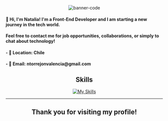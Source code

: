   <div align="center">
    <img src="https://media.licdn.com/dms/image/D4D16AQEfYbEef5h_Ig/profile-displaybackgroundimage-shrink_350_1400/0/1687905790027?e=1696464000&v=beta&t=9dTz85Vqo_gSvVgvhV9HJFX5z-dUT9MzxjJKDvNUBsE" alt="banner-code">
  </div> 
  <div>
    <h4>👋 Hi, I'm Natalia! I'm a Front-End Developer and I am starting a new journey in the tech world.</h4>
    <h4>Feel free to contact me for job opportunities, collaborations, or simply to chat about technology!</h4>
    <h4>- 📍 Location: Chile </h4>
    <h4>- 📧 Email: ntorrejonvalencia@gmail.com</h4>
  </div>

  <h2 align="center">Skills</h2>
  <div align="center">
    <a align="center" href="https://skillicons.dev/icons?i=javascript,html,css,discord,figma,firebase,git,github,nodejs,replit,vscode&theme=light" target="_blank">
      <img align="center" src="https://skillicons.dev/icons?i=javascript,html,css,discord,figma,firebase,git,github,nodejs,photoshop,replit,vercel,vscode,wordpress&theme=light" alt="My Skills">
    </a>
  </div>
  <hr>
  <h2 align="center">Thank you for visiting my profile! </h2>
</body>


<!---
Natalia392/Natalia392 is a ✨ special ✨ repository because its `README.md` (this file) appears on your GitHub profile.
You can click the Preview link to take a look at your changes.
--->
